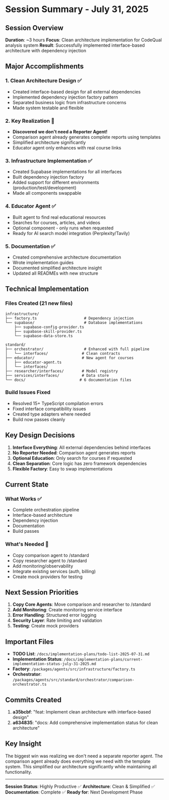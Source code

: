 # Session Summary - July 31, 2025

## Session Overview

**Duration**: ~3 hours
**Focus**: Clean architecture implementation for CodeQual analysis system
**Result**: Successfully implemented interface-based architecture with dependency injection

## Major Accomplishments

### 1. Clean Architecture Design ✅
- Created interface-based design for all external dependencies
- Implemented dependency injection factory pattern
- Separated business logic from infrastructure concerns
- Made system testable and flexible

### 2. Key Realization 🎯
- **Discovered we don't need a Reporter Agent!**
- Comparison agent already generates complete reports using templates
- Simplified architecture significantly
- Educator agent only enhances with real course links

### 3. Infrastructure Implementation ✅
- Created Supabase implementations for all interfaces
- Built dependency injection factory
- Added support for different environments (production/test/development)
- Made all components swappable

### 4. Educator Agent ✅
- Built agent to find real educational resources
- Searches for courses, articles, and videos
- Optional component - only runs when requested
- Ready for AI search model integration (Perplexity/Tavily)

### 5. Documentation ✅
- Created comprehensive architecture documentation
- Wrote implementation guides
- Documented simplified architecture insight
- Updated all READMEs with new structure

## Technical Implementation

### Files Created (21 new files)
```
infrastructure/
├── factory.ts                     # Dependency injection
└── supabase/                      # Database implementations
    ├── supabase-config-provider.ts
    ├── supabase-skill-provider.ts
    └── supabase-data-store.ts

standard/
├── orchestrator/                  # Enhanced with full pipeline
│   └── interfaces/               # Clean contracts
├── educator/                     # New agent for courses
│   ├── educator-agent.ts
│   └── interfaces/
├── researcher/interfaces/        # Model registry
├── services/interfaces/          # Data store
└── docs/                        # 6 documentation files
```

### Build Issues Fixed
- Resolved 15+ TypeScript compilation errors
- Fixed interface compatibility issues
- Created type adapters where needed
- Build now passes cleanly

## Key Design Decisions

1. **Interface Everything**: All external dependencies behind interfaces
2. **No Reporter Needed**: Comparison agent generates reports
3. **Optional Education**: Only search for courses if requested
4. **Clean Separation**: Core logic has zero framework dependencies
5. **Flexible Factory**: Easy to swap implementations

## Current State

### What Works ✅
- Complete orchestration pipeline
- Interface-based architecture
- Dependency injection
- Documentation
- Build passes

### What's Needed 🔧
- Copy comparison agent to /standard
- Copy researcher agent to /standard
- Add monitoring/observability
- Integrate existing services (auth, billing)
- Create mock providers for testing

## Next Session Priorities

1. **Copy Core Agents**: Move comparison and researcher to /standard
2. **Add Monitoring**: Create monitoring service interface
3. **Error Handling**: Structured error logging
4. **Security Layer**: Rate limiting and validation
5. **Testing**: Create mock providers

## Important Files

- **TODO List**: `/docs/implementation-plans/todo-list-2025-07-31.md`
- **Implementation Status**: `/docs/implementation-plans/current-implementation-status-july-31-2025.md`
- **Factory**: `/packages/agents/src/infrastructure/factory.ts`
- **Orchestrator**: `/packages/agents/src/standard/orchestrator/comparison-orchestrator.ts`

## Commits Created

1. **a35bcbf**: "feat: Implement clean architecture with interface-based design"
2. **a634835**: "docs: Add comprehensive implementation status for clean architecture"

## Key Insight

The biggest win was realizing we don't need a separate reporter agent. The comparison agent already does everything we need with the template system. This simplified our architecture significantly while maintaining all functionality.

---

**Session Status**: Highly Productive ✅
**Architecture**: Clean & Simplified ✅
**Documentation**: Complete ✅
**Ready for**: Next Development Phase